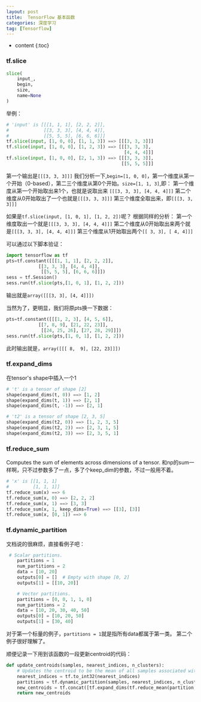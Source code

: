 ```yaml
---
layout: post
title:  TensorFlow 基本函数
categories: 深度学习
tag: [Tensorflow]
---
```


* content
{:toc}


###  tf.slice
```py
slice(
    input_,
    begin,
    size,
    name=None
)
```

举例：
```python
# 'input' is [[[1, 1, 1], [2, 2, 2]],
#             [[3, 3, 3], [4, 4, 4]],
#             [[5, 5, 5], [6, 6, 6]]]
tf.slice(input, [1, 0, 0], [1, 1, 3]) ==> [[[3, 3, 3]]]
tf.slice(input, [1, 0, 0], [1, 2, 3]) ==> [[[3, 3, 3],
                                            [4, 4, 4]]]
tf.slice(input, [1, 0, 0], [2, 1, 3]) ==> [[[3, 3, 3]],
                                           [[5, 5, 5]]]
```

第一个输出是`[[[3, 3, 3]]]`
我们分析一下,`begin=[1, 0, 0]`，第一个维度从第一个开始（0-based），第二三个维度从第0个开始。`size=[1, 1, 3]`,即：
第一个维度从第一个开始取出来1个，也就是说取出来
`[[[3, 3, 3], [4, 4, 4]]]`
第二个维度从0开始取出了一个也就是`[[[3, 3, 3]]]`
第三个维度全取出来，即`[[[3, 3, 3]]]`


如果是`tf.slice(input, [1, 0, 1], [1, 2, 2])`呢？
根据同样的分析：
第一个维度取出一个就是`[[[3, 3, 3], [4, 4, 4]]]`
第二个维度从0开始取出来两个就是`[[[3, 3, 3], [4, 4, 4]]]`
第三个维度从1开始取出两个`[[ 3, 3], [ 4, 4]]]`

可以通过以下脚本验证：
```python
import tensorflow as tf
pts=tf.constant([[[1, 1, 1], [2, 2, 2]],
            [[3, 3, 3], [4, 4, 4]],
             [[5, 5, 5], [6, 6, 6]]])
sess = tf.Session()
sess.run(tf.slice(pts,[1, 0, 1], [1, 2, 2]))             
```
输出就是`array([[[3, 3],
        [4, 4]]])`

当然为了，更明显，我们将原pts换一下数据：
```python
pts=tf.constant([[[1, 2, 3], [4, 5, 6]],
            [[7, 8, 9], [21, 22, 23]],
             [[24, 25, 26], [27, 28, 29]]])
sess.run(tf.slice(pts,[1, 0, 1], [1, 2, 2]))
```
此时输出就是，`array([[[ 8,  9],
        [22, 23]]])`


### tf.expand_dims
在tensor's shape中插入一个1
```py
# 't' is a tensor of shape [2]
shape(expand_dims(t, 0)) ==> [1, 2]
shape(expand_dims(t, 1)) ==> [2, 1]
shape(expand_dims(t, -1)) ==> [2, 1]

# 't2' is a tensor of shape [2, 3, 5]
shape(expand_dims(t2, 0)) ==> [1, 2, 3, 5]
shape(expand_dims(t2, 2)) ==> [2, 3, 1, 5]
shape(expand_dims(t2, 3)) ==> [2, 3, 5, 1]
```

### tf.reduce_sum
Computes the sum of elements across dimensions of a tensor.
和np的sum一样啊，只不过参数多了一点，多了个keep_dim的参数，不过一般用不着。

```py
# 'x' is [[1, 1, 1]
#         [1, 1, 1]]
tf.reduce_sum(x) ==> 6
tf.reduce_sum(x, 0) ==> [2, 2, 2]
tf.reduce_sum(x, 1) ==> [3, 3]
tf.reduce_sum(x, 1, keep_dims=True) ==> [[3], [3]]
tf.reduce_sum(x, [0, 1]) ==> 6
```

### tf.dynamic_partition
文档说的很麻烦，直接看例子吧：
```py
 # Scalar partitions.
    partitions = 1
    num_partitions = 2
    data = [10, 20]
    outputs[0] = []  # Empty with shape [0, 2]
    outputs[1] = [[10, 20]]

    # Vector partitions.
    partitions = [0, 0, 1, 1, 0]
    num_partitions = 2
    data = [10, 20, 30, 40, 50]
    outputs[0] = [10, 20, 50]
    outputs[1] = [30, 40]
```
对于第一个标量的例子，`partitions = 1`就是指所有data都属于第一类。
第二个例子很好理解了。

顺便记录一下用到该函数的一段更新centroid的代码：
```py
def update_centroids(samples, nearest_indices, n_clusters):
    # Updates the centroid to be the mean of all samples associated with it.
    nearest_indices = tf.to_int32(nearest_indices)
    partitions = tf.dynamic_partition(samples, nearest_indices, n_clusters)
    new_centroids = tf.concat([tf.expand_dims(tf.reduce_mean(partition, 0), 0) for partition in partitions], 0)
    return new_centroids
```